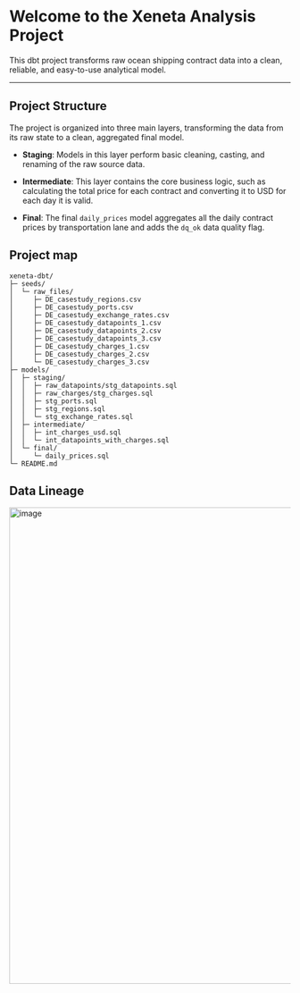 


# Welcome to the Xeneta Analysis Project

This dbt project transforms raw ocean shipping contract data into a clean, reliable, and easy-to-use analytical model.

---

## Project Structure

The project is organized into three main layers, transforming the data from its raw state to a clean, aggregated final model.

* **Staging**: Models in this layer perform basic cleaning, casting, and renaming of the raw source data.

* **Intermediate**: This layer contains the core business logic, such as calculating the total price for each contract and converting it to USD for each day it is valid.

* **Final**: The final `daily_prices` model aggregates all the daily contract prices by transportation lane and adds the `dq_ok` data quality flag.

## Project map

```
xeneta-dbt/
├─ seeds/
│  └─ raw_files/
│     ├─ DE_casestudy_regions.csv
│     ├─ DE_casestudy_ports.csv
│     ├─ DE_casestudy_exchange_rates.csv
│     ├─ DE_casestudy_datapoints_1.csv
│     ├─ DE_casestudy_datapoints_2.csv
│     ├─ DE_casestudy_datapoints_3.csv
│     ├─ DE_casestudy_charges_1.csv
│     ├─ DE_casestudy_charges_2.csv
│     └─ DE_casestudy_charges_3.csv
├─ models/
│  ├─ staging/
│  │  ├─ raw_datapoints/stg_datapoints.sql
│  │  ├─ raw_charges/stg_charges.sql
│  │  ├─ stg_ports.sql
│  │  ├─ stg_regions.sql
│  │  └─ stg_exchange_rates.sql
│  ├─ intermediate/
│  │  ├─ int_charges_usd.sql
│  │  └─ int_datapoints_with_charges.sql
│  └─ final/
│     └─ daily_prices.sql
└─ README.md
```

## Data Lineage

<img width="2207" height="853" alt="image" src="https://github.com/user-attachments/assets/3ec6a47a-036e-4d2f-951b-ef69d2ac959f" />
